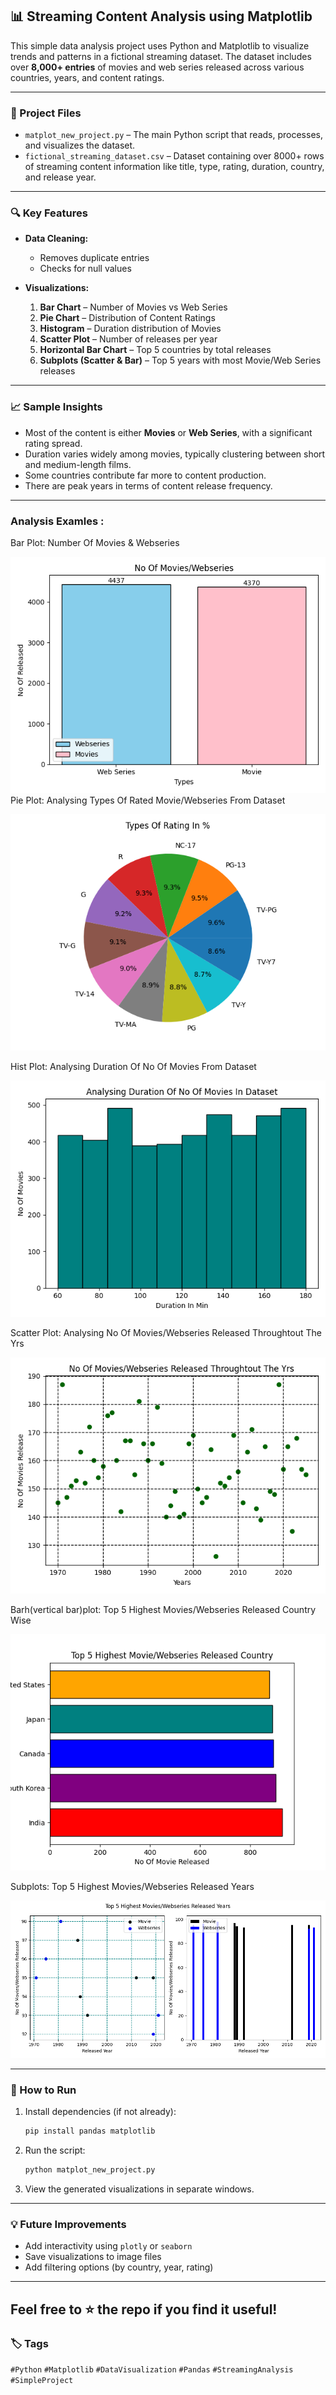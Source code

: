 ## 📊 Streaming Content Analysis using Matplotlib

This simple data analysis project uses Python and Matplotlib to visualize trends and patterns in a fictional streaming dataset. 
The dataset includes over **8,000+ entries** of movies and web series released across various countries, years, and content ratings.

---

### 📁 Project Files

* `matplot_new_project.py` – The main Python script that reads, processes, and visualizes the dataset.
* `fictional_streaming_dataset.csv` – Dataset containing over 8000+ rows of streaming content information like title, type, rating, duration, country, and release year.

---

### 🔍 Key Features

* **Data Cleaning:**

  * Removes duplicate entries
  * Checks for null values

* **Visualizations:**

  1. **Bar Chart** – Number of Movies vs Web Series
  2. **Pie Chart** – Distribution of Content Ratings
  3. **Histogram** – Duration distribution of Movies
  4. **Scatter Plot** – Number of releases per year
  5. **Horizontal Bar Chart** – Top 5 countries by total releases
  6. **Subplots (Scatter & Bar)** – Top 5 years with most Movie/Web Series releases

---

### 📈 Sample Insights

* Most of the content is either **Movies** or **Web Series**, with a significant rating spread.
* Duration varies widely among movies, typically clustering between short and medium-length films.
* Some countries contribute far more to content production.
* There are peak years in terms of content release frequency.

---
### Analysis Examles :

Bar Plot: Number Of Movies & Webseries

![image alt](https://github.com/RaisShaikh23/My-FY-projects/blob/98be409587b0773c3ce4b15e2630e1aa27d14f99/Simple_streaming_data_analysis_project/Barplot1.png)
Pie Plot: Analysing Types Of Rated Movie/Webseries From Dataset

![image alt](https://github.com/RaisShaikh23/My-FY-projects/blob/5554789aaf26e7cacd1c0542266af76bfdbe226d/Pieplot2.png)

Hist Plot: Analysing Duration Of No Of Movies From Dataset

![image alt](https://github.com/RaisShaikh23/My-FY-projects/blob/cd8620553038349431392f2ec4633f5e5a83bb2a/histplot3.png)

Scatter Plot: Analysing No Of Movies/Webseries Released Throughtout The Yrs

![image alt](https://github.com/RaisShaikh23/My-FY-projects/blob/9413229c0599f82e7054ff7256057e8270083cc2/scatterplot4.png)

Barh(vertical bar)plot: Top 5 Highest Movies/Webseries Released Country Wise

![iamge alt](https://github.com/RaisShaikh23/My-FY-projects/blob/572356ccbe8aac962605b84c2ffbce10b81df36d/barh5.png)

Subplots: Top 5 Highest Movies/Webseries Released Years

![image alt](https://github.com/RaisShaikh23/My-FY-projects/blob/817bc4a597f847471057cbda42e0629394487746/subplot6.png)

---
### 🧪 How to Run

1. Install dependencies (if not already):

   ```bash
   pip install pandas matplotlib
   ```

2. Run the script:

   ```bash
   python matplot_new_project.py
   ```

3. View the generated visualizations in separate windows.

---

### 💡 Future Improvements

* Add interactivity using `plotly` or `seaborn`
* Save visualizations to image files
* Add filtering options (by country, year, rating)

---
Feel free to ⭐ the repo if you find it useful!
---
### 🏷️ Tags

`#Python` `#Matplotlib` `#DataVisualization` `#Pandas` `#StreamingAnalysis` `#SimpleProject`
